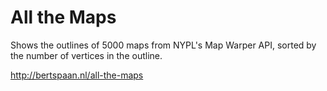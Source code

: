 # All the Maps

Shows the outlines of 5000 maps from NYPL's Map Warper API, sorted by the number of vertices in the outline.

http://bertspaan.nl/all-the-maps
